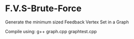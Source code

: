 # F.V.S-Brute-Force
Generate the minimum sized Feedback Vertex Set in a Graph

Compile using: g++ graph.cpp graphtest.cpp
